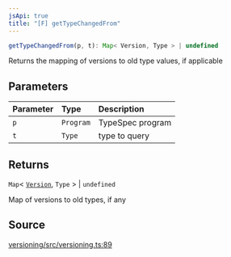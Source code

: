 ```yaml
---
jsApi: true
title: "[F] getTypeChangedFrom"
---
```


```ts
getTypeChangedFrom(p, t): Map< Version, Type > | undefined
```

Returns the mapping of versions to old type values, if applicable

## Parameters

| Parameter | Type      | Description      |
| :-------- | :-------- | :--------------- |
| `p`       | `Program` | TypeSpec program |
| `t`       | `Type`    | type to query    |

## Returns

`Map`< [`Version`](Interface.Version.md), `Type` \> \| `undefined`

Map of versions to old types, if any

## Source

[versioning/src/versioning.ts:89](https://github.com/markcowl/cadl/blob/1a6d2b70/packages/versioning/src/versioning.ts#L89)

